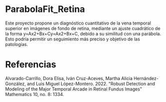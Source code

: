 # ParabolaFit_Retina
Este proyecto propone un diagnóstico cuantitativo de la vena temporal superior en imágenes de fondo de retina, mediante un ajuste cuadrático de la forma y=Ax2+Bx+Cy=Ax2+Bx+C, debido a su similitud con una parábola. Esto podría permitir un seguimiento más preciso y objetivo de las patologías.

# Referencias

Alvarado-Carrillo, Dora Elisa, Iván Cruz-Aceves, Martha Alicia Hernández-González, and Luis Miguel López-Montero. 2022. "Robust Detection and Modeling of the Major Temporal Arcade in Retinal Fundus Images" Mathematics 10, no. 8: 1334. 
